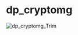 # dp_cryptomg

![dp_cryptomg_Trim](https://user-images.githubusercontent.com/24899338/193930865-20e6ac1e-fdeb-4435-8415-fda74e2ade05.gif)
